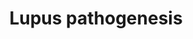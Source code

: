 ---
annotations:
- id: DOID:8857
  type: Disease Ontology
  value: lupus erythematosus
- id: CL:0000899
  parent: native cell
  type: Cell Type Ontology
  value: T-helper 17 cell
- id: CL:0000235
  parent: native cell
  type: Cell Type Ontology
  value: macrophage
- id: CL:0000451
  parent: native cell
  type: Cell Type Ontology
  value: dendritic cell
- id: CL:0000236
  parent: native cell
  type: Cell Type Ontology
  value: B cell
- id: CL:0000084
  parent: native cell
  type: Cell Type Ontology
  value: T cell
- id: CL:0000786
  parent: native cell
  type: Cell Type Ontology
  value: plasma cell
- id: DOID:0080162
  type: Disease Ontology
  value: lupus nephritis
authors:
- Eweitz
- AlexanderPico
citedin: ''
communities: []
description: 'Systemic lupus erythematosus (SLE) is an autoimmune disease in which
  the body’s immune system mistakenly attacks its own tissues.  It can lead to lupus
  nephritis, where the kidneys become inflamed.  This causes impaired kidney function
  and, in severe cases, kidney failure.  Lupus has an incidence of around 5 per 100,000
  person-years, and affects women much more frequently than men.  The development
  of lupus nephritis involves a complex interplay among B cells, T cells, dendritic
  cells (DCs), and other immune components. Key pathogenic mechanisms include:  1.  Overactive
  B cells produce excessive autoantibodies, leading to the formation of immune complexes
  that deposit in the kidneys. These deposits trigger complement activation and subsequent
  inflammation.  2.  Autoreactive B cells present self-antigens to T cells, promoting
  persistent immune dysregulation and the release of pro-inflammatory cytokines.  3.  Dendritic
  cells display abnormal recognition and presentation of self-antigens, which initiates
  and sustains autoimmune responses targeting renal tissues.  4.  B cell differentiation
  into plasma cells is dysregulated, resulting in continuous production of nephritogenic
  autoantibodies.  Understanding these immunopathogenic processes is critical for
  the development of targeted therapies aimed at preventing or reversing the progression
  of lupus nephritis.  Inspired by [Figure 2 in Su et al. (2024)](https://pmc.ncbi.nlm.nih.gov/articles/PMC11522254/).'
last-edited: 2025-05-29
ndex: null
organisms:
- Homo sapiens
redirect_from:
- /index.php/Pathway:WP5559
- /instance/WP5559
- /instance/WP5559_r139254
revision: r139254
schema-jsonld:
- '@context': https://schema.org/
  '@id': https://wikipathways.github.io/pathways/WP5559.html
  '@type': Dataset
  creator:
    '@type': Organization
    name: WikiPathways
  description: 'Systemic lupus erythematosus (SLE) is an autoimmune disease in which
    the body’s immune system mistakenly attacks its own tissues.  It can lead to lupus
    nephritis, where the kidneys become inflamed.  This causes impaired kidney function
    and, in severe cases, kidney failure.  Lupus has an incidence of around 5 per
    100,000 person-years, and affects women much more frequently than men.  The development
    of lupus nephritis involves a complex interplay among B cells, T cells, dendritic
    cells (DCs), and other immune components. Key pathogenic mechanisms include:  1.  Overactive
    B cells produce excessive autoantibodies, leading to the formation of immune complexes
    that deposit in the kidneys. These deposits trigger complement activation and
    subsequent inflammation.  2.  Autoreactive B cells present self-antigens to T
    cells, promoting persistent immune dysregulation and the release of pro-inflammatory
    cytokines.  3.  Dendritic cells display abnormal recognition and presentation
    of self-antigens, which initiates and sustains autoimmune responses targeting
    renal tissues.  4.  B cell differentiation into plasma cells is dysregulated,
    resulting in continuous production of nephritogenic autoantibodies.  Understanding
    these immunopathogenic processes is critical for the development of targeted therapies
    aimed at preventing or reversing the progression of lupus nephritis.  Inspired
    by [Figure 2 in Su et al. (2024)](https://pmc.ncbi.nlm.nih.gov/articles/PMC11522254/).'
  keywords:
  - Autoantibodies
  - BCR
  - CD274
  - CD28
  - CD40
  - CD40LG
  - CD80
  - CD86
  - ICOS
  - ICOSLG
  - IFNA2
  - IL17A
  - IL6
  - PDCD1
  - TLR4
  - TLR7
  - TLR9
  - TNFRSF13C
  - TNFSF13B
  license: CC0
  name: Lupus pathogenesis
seo: CreativeWork
title: Lupus pathogenesis
wpid: WP5559
---